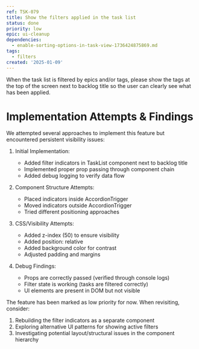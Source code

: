 ```yaml
---
ref: TSK-079
title: Show the filters applied in the task list
status: done
priority: low
epic: ui-cleanup
dependencies:
  - enable-sorting-options-in-task-view-1736424875869.md
tags:
  - filters
created: '2025-01-09'
---
```

When the task list is filtered by epics and/or tags, please show the tags at the top of the screen next to backlog title so the user can clearly see what has been applied.

# Implementation Attempts & Findings

We attempted several approaches to implement this feature but encountered persistent visibility issues:

1. Initial Implementation:
   - Added filter indicators in TaskList component next to backlog title
   - Implemented proper prop passing through component chain
   - Added debug logging to verify data flow

2. Component Structure Attempts:
   - Placed indicators inside AccordionTrigger
   - Moved indicators outside AccordionTrigger
   - Tried different positioning approaches

3. CSS/Visibility Attempts:
   - Added z-index (50) to ensure visibility
   - Added position: relative
   - Added background color for contrast
   - Adjusted padding and margins

4. Debug Findings:
   - Props are correctly passed (verified through console logs)
   - Filter state is working (tasks are filtered correctly)
   - UI elements are present in DOM but not visible

The feature has been marked as low priority for now. When revisiting, consider:
1. Rebuilding the filter indicators as a separate component
2. Exploring alternative UI patterns for showing active filters
3. Investigating potential layout/structural issues in the component hierarchy
